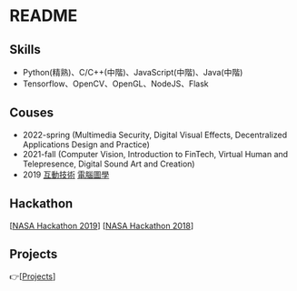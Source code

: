 
# README 

## Skills
- Python(精熟)、C/C++(中階)、JavaScript(中階)、Java(中階)
- Tensorflow、OpenCV、OpenGL、NodeJS、Flask
## Couses
- 2022-spring (Multimedia Security, Digital Visual Effects, Decentralized Applications Design and Practice)
- 2021-fall (Computer Vision, Introduction to FinTech, Virtual Human and Telepresence, Digital Sound Art and Creation)
- 2019 [互動技術] [電腦圖學]

[電腦圖學]:https://2019graphicsa.blogspot.com/search/label/06160485_%E6%9B%BE%E5%AE%8F%E9%88%9E
[互動技術]:https://2019interaction.blogspot.com/search/label/06160485_%E6%9B%BE%E5%AE%8F%E9%88%9E
## Hackathon
[[NASA Hackathon 2019]]
[[NASA Hackathon 2018]]

[NASA Hackathon 2019]:https://2019.spaceappschallenge.org/challenges/earths-oceans/rising-water/teams/athena-mark-iii/project
[NASA Hackathon 2018]:https://2018.spaceappschallenge.org/challenges/universe-beauty-and-wonder/remix-golden-record/teams/athena/project
## Projects
:point_right:[[Projects]]

[Projects]:https://github.com/alanhc/alanhc/blob/master/README-zh-back.md
